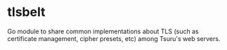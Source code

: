 # tlsbelt
Go module to share common implementations about TLS (such as certificate management, cipher presets, etc) among Tsuru's web servers.
